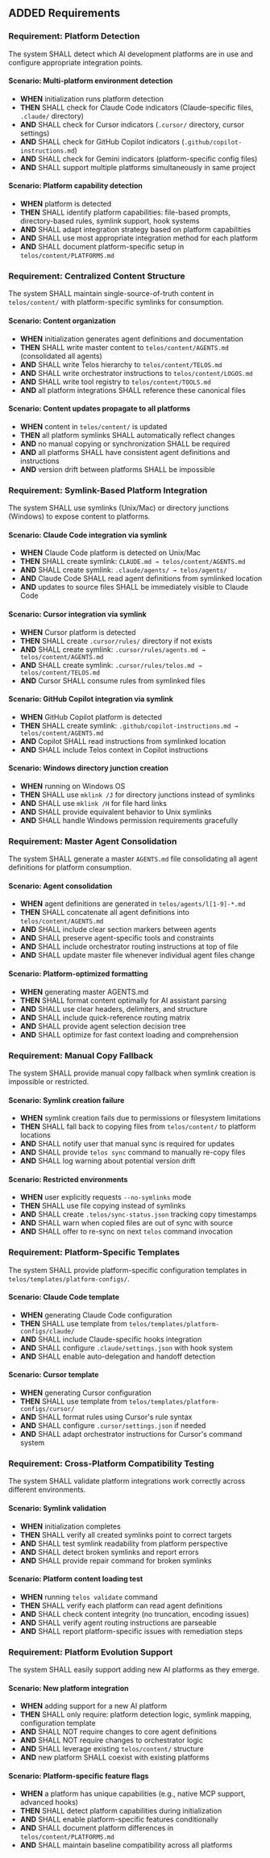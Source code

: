 ## ADDED Requirements

### Requirement: Platform Detection

The system SHALL detect which AI development platforms are in use and configure
appropriate integration points.

#### Scenario: Multi-platform environment detection

- **WHEN** initialization runs platform detection
- **THEN** SHALL check for Claude Code indicators (Claude-specific files,
  `.claude/` directory)
- **AND** SHALL check for Cursor indicators (`.cursor/` directory, cursor
  settings)
- **AND** SHALL check for GitHub Copilot indicators
  (`.github/copilot-instructions.md`)
- **AND** SHALL check for Gemini indicators (platform-specific config files)
- **AND** SHALL support multiple platforms simultaneously in same project

#### Scenario: Platform capability detection

- **WHEN** platform is detected
- **THEN** SHALL identify platform capabilities: file-based prompts,
  directory-based rules, symlink support, hook systems
- **AND** SHALL adapt integration strategy based on platform capabilities
- **AND** SHALL use most appropriate integration method for each platform
- **AND** SHALL document platform-specific setup in `telos/content/PLATFORMS.md`

### Requirement: Centralized Content Structure

The system SHALL maintain single-source-of-truth content in `telos/content/`
with platform-specific symlinks for consumption.

#### Scenario: Content organization

- **WHEN** initialization generates agent definitions and documentation
- **THEN** SHALL write master content to `telos/content/AGENTS.md` (consolidated
  all agents)
- **AND** SHALL write Telos hierarchy to `telos/content/TELOS.md`
- **AND** SHALL write orchestrator instructions to `telos/content/LOGOS.md`
- **AND** SHALL write tool registry to `telos/content/TOOLS.md`
- **AND** all platform integrations SHALL reference these canonical files

#### Scenario: Content updates propagate to all platforms

- **WHEN** content in `telos/content/` is updated
- **THEN** all platform symlinks SHALL automatically reflect changes
- **AND** no manual copying or synchronization SHALL be required
- **AND** all platforms SHALL have consistent agent definitions and instructions
- **AND** version drift between platforms SHALL be impossible

### Requirement: Symlink-Based Platform Integration

The system SHALL use symlinks (Unix/Mac) or directory junctions (Windows) to
expose content to platforms.

#### Scenario: Claude Code integration via symlink

- **WHEN** Claude Code platform is detected on Unix/Mac
- **THEN** SHALL create symlink: `CLAUDE.md → telos/content/AGENTS.md`
- **AND** SHALL create symlink: `.claude/agents/ → telos/agents/`
- **AND** Claude Code SHALL read agent definitions from symlinked location
- **AND** updates to source files SHALL be immediately visible to Claude Code

#### Scenario: Cursor integration via symlink

- **WHEN** Cursor platform is detected
- **THEN** SHALL create `.cursor/rules/` directory if not exists
- **AND** SHALL create symlink:
  `.cursor/rules/agents.md → telos/content/AGENTS.md`
- **AND** SHALL create symlink:
  `.cursor/rules/telos.md → telos/content/TELOS.md`
- **AND** Cursor SHALL consume rules from symlinked files

#### Scenario: GitHub Copilot integration via symlink

- **WHEN** GitHub Copilot platform is detected
- **THEN** SHALL create symlink:
  `.github/copilot-instructions.md → telos/content/AGENTS.md`
- **AND** Copilot SHALL read instructions from symlinked location
- **AND** SHALL include Telos context in Copilot instructions

#### Scenario: Windows directory junction creation

- **WHEN** running on Windows OS
- **THEN** SHALL use `mklink /J` for directory junctions instead of symlinks
- **AND** SHALL use `mklink /H` for file hard links
- **AND** SHALL provide equivalent behavior to Unix symlinks
- **AND** SHALL handle Windows permission requirements gracefully

### Requirement: Master Agent Consolidation

The system SHALL generate a master `AGENTS.md` file consolidating all agent
definitions for platform consumption.

#### Scenario: Agent consolidation

- **WHEN** agent definitions are generated in `telos/agents/l[1-9]-*.md`
- **THEN** SHALL concatenate all agent definitions into
  `telos/content/AGENTS.md`
- **AND** SHALL include clear section markers between agents
- **AND** SHALL preserve agent-specific tools and constraints
- **AND** SHALL include orchestrator routing instructions at top of file
- **AND** SHALL update master file whenever individual agent files change

#### Scenario: Platform-optimized formatting

- **WHEN** generating master AGENTS.md
- **THEN** SHALL format content optimally for AI assistant parsing
- **AND** SHALL use clear headers, delimiters, and structure
- **AND** SHALL include quick-reference routing matrix
- **AND** SHALL provide agent selection decision tree
- **AND** SHALL optimize for fast context loading and comprehension

### Requirement: Manual Copy Fallback

The system SHALL provide manual copy fallback when symlink creation is
impossible or restricted.

#### Scenario: Symlink creation failure

- **WHEN** symlink creation fails due to permissions or filesystem limitations
- **THEN** SHALL fall back to copying files from `telos/content/` to platform
  locations
- **AND** SHALL notify user that manual sync is required for updates
- **AND** SHALL provide `telos sync` command to manually re-copy files
- **AND** SHALL log warning about potential version drift

#### Scenario: Restricted environments

- **WHEN** user explicitly requests `--no-symlinks` mode
- **THEN** SHALL use file copying instead of symlinks
- **AND** SHALL create `.telos/sync-status.json` tracking copy timestamps
- **AND** SHALL warn when copied files are out of sync with source
- **AND** SHALL offer to re-sync on next `telos` command invocation

### Requirement: Platform-Specific Templates

The system SHALL provide platform-specific configuration templates in
`telos/templates/platform-configs/`.

#### Scenario: Claude Code template

- **WHEN** generating Claude Code configuration
- **THEN** SHALL use template from `telos/templates/platform-configs/claude/`
- **AND** SHALL include Claude-specific hooks integration
- **AND** SHALL configure `.claude/settings.json` with hook system
- **AND** SHALL enable auto-delegation and handoff detection

#### Scenario: Cursor template

- **WHEN** generating Cursor configuration
- **THEN** SHALL use template from `telos/templates/platform-configs/cursor/`
- **AND** SHALL format rules using Cursor's rule syntax
- **AND** SHALL configure `.cursor/settings.json` if needed
- **AND** SHALL adapt orchestrator instructions for Cursor's command system

### Requirement: Cross-Platform Compatibility Testing

The system SHALL validate platform integrations work correctly across different
environments.

#### Scenario: Symlink validation

- **WHEN** initialization completes
- **THEN** SHALL verify all created symlinks point to correct targets
- **AND** SHALL test symlink readability from platform perspective
- **AND** SHALL detect broken symlinks and report errors
- **AND** SHALL provide repair command for broken symlinks

#### Scenario: Platform content loading test

- **WHEN** running `telos validate` command
- **THEN** SHALL verify each platform can read agent definitions
- **AND** SHALL check content integrity (no truncation, encoding issues)
- **AND** SHALL verify agent routing instructions are parseable
- **AND** SHALL report platform-specific issues with remediation steps

### Requirement: Platform Evolution Support

The system SHALL easily support adding new AI platforms as they emerge.

#### Scenario: New platform integration

- **WHEN** adding support for a new AI platform
- **THEN** SHALL only require: platform detection logic, symlink mapping,
  configuration template
- **AND** SHALL NOT require changes to core agent definitions
- **AND** SHALL NOT require changes to orchestrator logic
- **AND** SHALL leverage existing `telos/content/` structure
- **AND** new platform SHALL coexist with existing platforms

#### Scenario: Platform-specific feature flags

- **WHEN** a platform has unique capabilities (e.g., native MCP support,
  advanced hooks)
- **THEN** SHALL detect platform capabilities during initialization
- **AND** SHALL enable platform-specific features conditionally
- **AND** SHALL document platform differences in `telos/content/PLATFORMS.md`
- **AND** SHALL maintain baseline compatibility across all platforms

